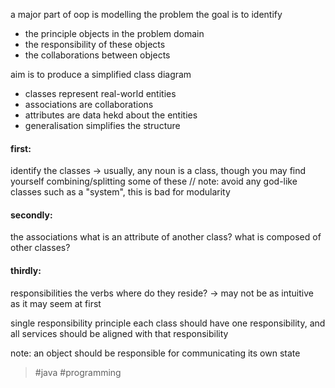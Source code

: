 
a major part of oop is modelling the problem
the goal is to identify
- the principle objects in the problem domain
- the responsibility of these objects
- the collaborations between objects

aim is to produce a simplified class diagram
- classes represent real-world entities
- associations are collaborations
- attributes are data hekd about the entities
- generalisation simplifies the structure

#### first:
identify the classes
-> usually, any noun is a class, though you may find yourself combining/splitting some of these 
// note: avoid any god-like classes such as a "system", this is bad for modularity

#### secondly:
the associations
what is an attribute of another class?
what is composed of other classes?

#### thirdly:
responsibilities
the verbs
where do they reside?
-> may not be as intuitive as it may seem at first

single responsibility principle
each class should have one responsibility, and all services should be aligned with that responsibility

note: an object should be responsible for communicating its own state

> #java #programming 